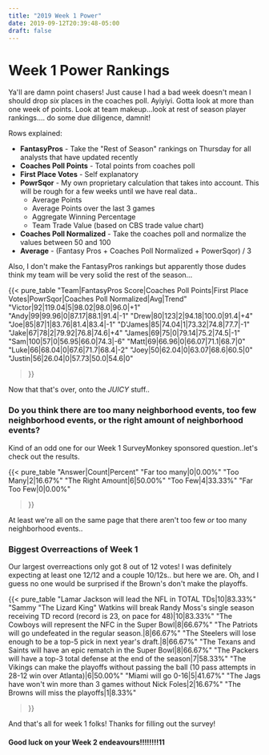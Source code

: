 ```yaml
---
title: "2019 Week 1 Power"
date: 2019-09-12T20:39:48-05:00
draft: false
---
```


# Week 1 Power Rankings

Ya'll are damn point chasers! Just cause I had a bad week doesn't mean
I should drop *six* places in the coaches poll. Ayiyiyi. Gotta look at more
than one week of points. Look at team makeup...look at rest of season player rankings....
do some due diligence, damnit!

Rows explained:

* **FantasyPros** - Take the "Rest of Season" rankings on Thursday for all analysts that have updated recently
* **Coaches Poll Points** - Total points from coaches poll
* **First Place Votes** - Self explanatory
* **PowrSqor** - My own proprietary calculation that takes into account. This will be rough for a few weeks until we have real data..
    * Average Points
    * Average Points over the last 3 games
    * Aggregate Winning Percentage
    * Team Trade Value (based on CBS trade value chart)
* **Coaches Poll Normalized** - Take the coaches poll and normalize the values between 50 and 100
* **Average** - (Fantasy Pros + Coaches Poll Normalized + PowerSqor) / 3
 
Also, I don't make the FantasyPros rankings but apparently those dudes think my team will be very
solid the rest of the season...

{{< pure_table
"Team|FantasyPros Score|Coaches Poll Points|First Place Votes|PowrSqor|Coaches Poll Normalized|Avg|Trend"
"Victor|92|119.04|5|98.02|98.0|96.0|+1"
"Andy|99|99.96|0|87.17|88.1|91.4|-1"
"Drew|80|123|2|94.18|100.0|91.4|+4"
"Joe|85|87|1|83.76|81.4|83.4|-1"
"D'James|85|74.04|1|73.32|74.8|77.7|-1"
"Jake|67|78|2|79.92|76.8|74.6|+4"
"James|69|75|0|79.14|75.2|74.5|-1"
"Sam|100|57|0|56.95|66.0|74.3|-6"
"Matt|69|66.96|0|66.07|71.1|68.7|0"
"Luke|66|68.04|0|67.6|71.7|68.4|-2"
"Joey|50|62.04|0|63.07|68.6|60.5|0"
"Justin|56|26.04|0|57.73|50.0|54.6|0"
>}} 

Now that that's over, onto the *JUICY* stuff..

### Do you think there are too many neighborhood events, too few neighborhood events, or the right amount of neighborhood events?

Kind of an odd one for our Week 1 SurveyMonkey sponsored question..let's check out the results.

{{< pure_table
"Answer|Count|Percent"
"Far too many|0|0.00%"
"Too Many|2|16.67%"
"The Right Amount|6|50.00%"
"Too Few|4|33.33%"
"Far Too Few|0|0.00%"
>}}

At least we're all on the same page that there aren't too few *or* too many neighborhood events..

### Biggest Overreactions of Week 1

Our largest overreactions only got 8 out of 12 votes! I was definitely expecting at least one 12/12 and a couple 10/12s..
but here we are. Oh, and I guess no one would be surprised if the Brown's don't make the playoffs.

{{< pure_table
"Lamar Jackson will lead the NFL in TOTAL TDs|10|83.33%"
"Sammy \"The Lizard King\" Watkins will break Randy Moss's single season receiving TD record (record is 23, on pace for 48)|10|83.33%"
"The Cowboys will represent the NFC in the Super Bowl|8|66.67%"
"The Patriots will go undefeated in the regular season.|8|66.67%"
"The Steelers will lose enough to be a top-5 pick in next year's draft.|8|66.67%"
"The Texans and Saints will have an epic rematch in the Super Bowl|8|66.67%"
"The Packers will have a top-3 total defense at the end of the season|7|58.33%"
"The Vikings can make the playoffs without passing the ball (10 pass attempts in 28-12 win over Atlanta)|6|50.00%"
"Miami will go 0-16|5|41.67%"
"The Jags have won't win more than 3 games without Nick Foles|2|16.67%"
"The Browns will miss the playoffs|1|8.33%"
>}}


And that's all for week 1 folks! Thanks for filling out the survey!

#### Good luck on your Week 2 endeavours!!!!!!!!11

